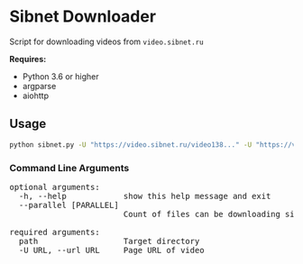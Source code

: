 # Sibnet Downloader

Script for downloading videos from `video.sibnet.ru`

**Requires:**

- Python 3.6 or higher
- argparse
- aiohttp

## Usage
```bash
python sibnet.py -U "https://video.sibnet.ru/video138..." -U "https://video.sibnet.ru/video140..." /path/to/target/dir
```

### Command Line Arguments
<pre>
optional arguments:
  -h, --help            show this help message and exit
  --parallel [PARALLEL]
                        Count of files can be downloading simultaneously. Default, 2

required arguments:
  path                  Target directory
  -U URL, --url URL     Page URL of video
</pre>